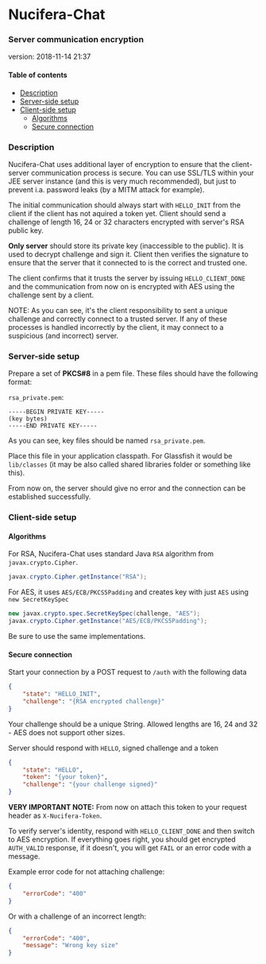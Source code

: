 # Nucifera-Chat
### Server communication encryption 
version: 2018-11-14 21:37

#### Table of contents
* [Description](#Description)
* [Server-side setup](#server-side-setup)
* [Client-side setup](#client-side-setup)
  * [Algorithms](#Algorithms)
  * [Secure connection](#secure-connection)

### Description
Nucifera-Chat uses additional layer of encryption to ensure that the client-server communication process is secure. 
You can use SSL/TLS within your JEE server instance (and this is very much recommended), but just to prevent i.a. password leaks (by a MITM attack for example).

The initial communication should always start with `HELLO_INIT` from the client if the client has not aquired a token yet. Client should send a challenge of length 16, 24 or 32 characters encrypted with server's RSA public key.

**Only server** should store its private key (inaccessible to the public). It is used to decrypt challenge and sign it. Client then verifies the signature to ensure that the server that it connected to is the correct and trusted one.

The client confirms that it trusts the server by issuing `HELLO_CLIENT_DONE` and the communication from now on is encrypted with AES using the challenge sent by a client.

NOTE: As you can see, it's the client responsibility to sent a unique challenge and correctly connect to a trusted server. If any of these processes is handled incorrectly by the client, it may connect to a suspicious (and incorrect) server.

### Server-side setup
Prepare a set of **PKCS#8** in a pem file. These files should have the following format:

`rsa_private.pem`:
```
-----BEGIN PRIVATE KEY-----
(key bytes)
-----END PRIVATE KEY-----
```

As you can see, key files should be named `rsa_private.pem`.

Place this file in your application classpath. For Glassfish it would be `lib/classes` (it may be also called shared libraries folder or something like this).

From now on, the server should give no error and the connection can be established successfully.

### Client-side setup
#### Algorithms
For RSA, Nucifera-Chat uses standard Java `RSA` algorithm from `javax.crypto.Cipher`.
```java
javax.crypto.Cipher.getInstance("RSA");
```

For AES, it uses `AES/ECB/PKCS5Padding` and creates key with just `AES` using `new SecretKeySpec`
```java
new javax.crypto.spec.SecretKeySpec(challenge, "AES");
javax.crypto.Cipher.getInstance("AES/ECB/PKCS5Padding");
```

Be sure to use the same implementations.

#### Secure connection
Start your connection by a POST request to `/auth` with the following data
```json
{
	"state": "HELLO_INIT",
	"challenge": "{RSA encrypted challenge}"
}
```
Your challenge should be a unique String. Allowed lengths are 16, 24 and 32 - AES does not support other sizes.

Server should respond with `HELLO`, signed challenge and a token
```json
{
	"state": "HELLO",
	"token": "{your token}",
	"challenge": "{your challenge signed}"
}
```

**VERY IMPORTANT NOTE:** From now on attach this token to your request header as `X-Nucifera-Token`. 

To verify server's identity, respond with `HELLO_CLIENT_DONE` and then switch to AES encryption. If everything goes right, you should get encrypted `AUTH_VALID` response, if it doesn't, you will get `FAIL` or an error code with a message.

Example error code for not attaching challenge:
```json
{
	"errorCode": "400"
}
```

Or with a challenge of an incorrect length:
```json
{
	"errorCode": "400",
	"message": "Wrong key size"
}
```
